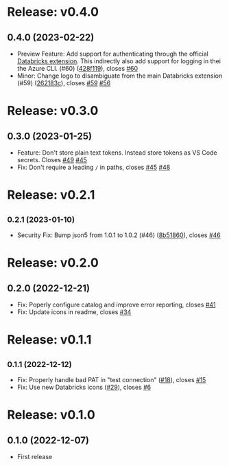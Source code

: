 # Release: v0.4.0

## 0.4.0 (2023-02-22)

-   Preview Feature: Add support for authenticating through the official [Databricks extension](https://marketplace.visualstudio.com/items?itemName=databricks.databricks). This indirectly also add support for logging in thei the Azure CLI. (#60) ([428f119](https://github.com/databricks/sqltools-databricks-driver/commit/428f119)), closes [#60](https://github.com/databricks/sqltools-databricks-driver/issues/60)
-   Minor: Change logo to disambiguate from the main Databricks extension (#59) ([262183c](https://github.com/databricks/sqltools-databricks-driver/commit/262183c)), closes [#59](https://github.com/databricks/sqltools-databricks-driver/issues/59) [#56](https://github.com/databricks/sqltools-databricks-driver/issues/56)

# Release: v0.3.0

## 0.3.0 (2023-01-25)

-   Feature: Don't store plain text tokens. Instead store tokens as VS Code secrets. Closes [#49](https://github.com/databricks/sqltools-databricks-driver/issues/49) [#45](https://github.com/databricks/sqltools-databricks-driver/issues/45)
-   Fix: Don't require a leading `/` in paths, closes [#45](https://github.com/databricks/sqltools-databricks-driver/issues/45) [#48](https://github.com/databricks/sqltools-databricks-driver/issues/48)

# Release: v0.2.1

## <small>0.2.1 (2023-01-10)</small>

-   Security Fix: Bump json5 from 1.0.1 to 1.0.2 (#46) ([8b51860](https://github.com/databricks/sqltools-databricks-driver/commit/8b51860)), closes [#46](https://github.com/databricks/sqltools-databricks-driver/issues/46)

# Release: v0.2.0

## 0.2.0 (2022-12-21)

-   Fix: Poperly configure catalog and improve error reporting, closes [#41](https://github.com/databricks/sqltools-databricks-driver/issues/41)
-   Fix: Update icons in readme, closes [#34](https://github.com/databricks/sqltools-databricks-driver/issues/34)

# Release: v0.1.1

## <small>0.1.1 (2022-12-12)</small>

-   Fix: Properly handle bad PAT in "test connection" ([#18](https://github.com/databricks/sqltools-databricks-driver/issues/18)), closes [#15](https://github.com/databricks/sqltools-databricks-driver/issues/15)
-   Fix: Use new Databricks icons ([#29](https://github.com/databricks/sqltools-databricks-driver/issues/29)), closes [#6](https://github.com/databricks/sqltools-databricks-driver/issues/6)

# Release: v0.1.0

## 0.1.0 (2022-12-07)

-   First release
